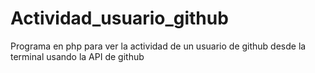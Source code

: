# Actividad_usuario_github
Programa en php para ver la actividad de un usuario de github desde la terminal usando la API de github

